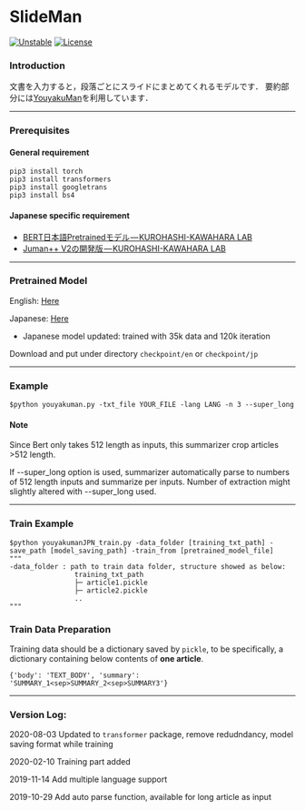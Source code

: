 # SlideMan

 [![Unstable](https://poser.pugx.org/ali-irawan/xtra/v/unstable.svg)](*https://poser.pugx.org/ali-irawan/xtra/v/unstable.svg*)  [![License](https://poser.pugx.org/ali-irawan/xtra/license.svg)](*https://poser.pugx.org/ali-irawan/xtra/license.svg*)

### Introduction
文書を入力すると，段落ごとにスライドにまとめてくれるモデルです．
要約部分には[YouyakuMan](https://github.com/neilctwu/YouyakuMan)を利用しています．

---

### Prerequisites

#### General requirement

```
pip3 install torch
pip3 install transformers
pip3 install googletrans
pip3 install bs4
```

#### Japanese specific requirement

- [BERT日本語Pretrainedモデル — KUROHASHI-KAWAHARA LAB](http://nlp.ist.i.kyoto-u.ac.jp/index.php?BERT日本語Pretrainedモデル)
- [Juman++ V2の開発版](https://github.com/ku-nlp/jumanpp)[ — KUROHASHI-KAWAHARA LAB](http://nlp.ist.i.kyoto-u.ac.jp/index.php?BERT日本語Pretrainedモデル)

---

### Pretrained Model

English: [Here](https://drive.google.com/open?id=1wxf6zTTrhYGmUTVHVMxGpl_GLaZAC1ye)

Japanese: [Here](https://drive.google.com/file/d/1BBjg0LI8VAgpKT6QN1ah1S49mlUhbM1h/view?usp=sharing)

* Japanese model updated: trained with 35k data and 120k iteration

Download and put under directory `checkpoint/en` or `checkpoint/jp`

---

### Example

```
$python youyakuman.py -txt_file YOUR_FILE -lang LANG -n 3 --super_long
```

#### Note

Since Bert only takes 512 length as inputs, this summarizer crop articles >512 length.

If --super_long option is used, summarizer automatically parse to numbers of 512 length inputs and summarize per inputs. Number of extraction might slightly altered with --super_long used.

---

### Train Example

```
$python youyakumanJPN_train.py -data_folder [training_txt_path] -save_path [model_saving_path] -train_from [pretrained_model_file]
"""
-data_folder : path to train data folder, structure showed as below:
                training_txt_path
                ├─ article1.pickle
                ├─ article2.pickle
                ..    
"""
```

### Train Data Preparation

Training data should be a dictionary saved by `pickle`, to be specifically, a dictionary containing below contents of **one article**.

```
{'body': 'TEXT_BODY', 'summary': 'SUMMARY_1<sep>SUMMARY_2<sep>SUMMARY3'}
```

---
### Version Log:

2020-08-03  Updated to `transformer` package, remove redudndancy, model saving format while training

2020-02-10  Training part added

2019-11-14  Add multiple language support

2019-10-29 	Add auto parse function, available for long article as input
